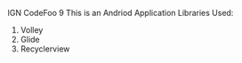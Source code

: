 IGN CodeFoo 9
This is an Andriod Application
Libraries Used:
  1) Volley
  2) Glide
  3) Recyclerview
